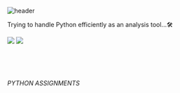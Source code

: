 ![header](https://capsule-render.vercel.app/api?type=waving&color=gradient&height=200&section=header&text=Python%20Data&fontSize=60)

Trying to handle Python efficiently as an analysis tool...🛠

<img src="https://img.shields.io/badge/Python-3776AB?style=for-the-badge&logo=Python&logoColor=white">  <img src="https://img.shields.io/badge/Jupyter-F37626?style=for-the-badge&logo=Jupyter&logoColor=white">

<br/>
<br/>
<br/>

_PYTHON ASSIGNMENTS_
<br/>
